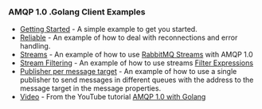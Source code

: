 ### AMQP 1.0 .Golang Client Examples


- [Getting Started](getting_started) - A simple example to get you started.
- [Reliable](reliable) - An example of how to deal with reconnections and error handling.
- [Streams](streams) - An example of how to use [RabbitMQ Streams](https://www.rabbitmq.com/docs/streams) with AMQP 1.0
- [Stream Filtering](streams_filtering) - An example of how to use streams [Filter Expressions](https://www.rabbitmq.com/blog/2024/12/13/amqp-filter-expressions)
- [Publisher per message target](publisher_msg_targets) - An example of how to use a single publisher to send messages in different queues with the address to the message target in the message properties.
- [Video](video) - From the YouTube tutorial [AMQP 1.0 with Golang](https://youtu.be/iR1JUFh3udI)